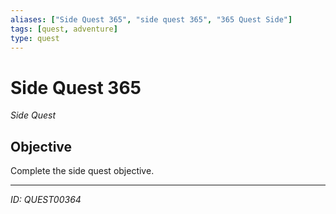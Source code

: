 ```yaml
---
aliases: ["Side Quest 365", "side quest 365", "365 Quest Side"]
tags: [quest, adventure]
type: quest
---
```


# Side Quest 365

*Side Quest*

## Objective
Complete the side quest objective.

---
*ID: QUEST00364*